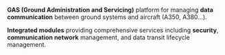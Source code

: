 **GAS (Ground Administration and Servicing)** platform for managing **data communication** between ground systems and aircraft (A350, A380...).

**Integrated modules** providing comprehensive services including **security**, **communication network** management, and data transit lifecycle management.
